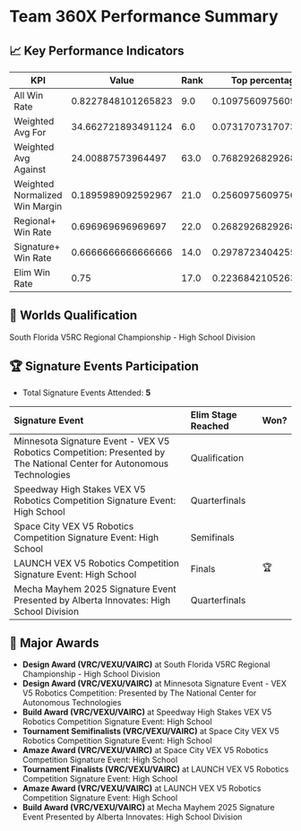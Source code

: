 # Team 360X Performance Summary

## 📈 Key Performance Indicators
| KPI | Value | Rank | Top percentage |
| --- | ----- | ---- | ----- |
| All Win Rate | 0.8227848101265823 | 9.0 | 0.10975609756097561 |
| Weighted Avg For | 34.662721893491124 | 6.0 | 0.07317073170731707 |
| Weighted Avg Against | 24.00887573964497 | 63.0 | 0.7682926829268293 |
| Weighted Normalized Win Margin | 0.1895989092592967 | 21.0 | 0.25609756097560976 |
| Regional+ Win Rate | 0.696969696969697 | 22.0 | 0.2682926829268293 |
| Signature+ Win Rate | 0.6666666666666666 | 14.0 | 0.2978723404255319 |
| Elim Win Rate | 0.75 | 17.0 | 0.2236842105263158 |


## 🎯 Worlds Qualification
South Florida V5RC Regional Championship - High School Division

## 🏆 Signature Events Participation
- Total Signature Events Attended: **5**

| Signature Event | Elim Stage Reached | Won? |
|:----------------|:-------------------|:----|
| Minnesota Signature Event - VEX V5 Robotics Competition: Presented by The National Center for Autonomous Technologies | Qualification |  |
| Speedway High Stakes VEX V5 Robotics Competition Signature Event: High School | Quarterfinals |  |
| Space City VEX V5 Robotics Competition Signature Event: High School | Semifinals |  |
| LAUNCH VEX V5 Robotics Competition Signature Event: High School | Finals | 🏆 |
| Mecha Mayhem 2025 Signature Event Presented by Alberta Innovates: High School Division | Quarterfinals |  |


## 🥇 Major Awards
- **Design Award (VRC/VEXU/VAIRC)** at South Florida V5RC Regional Championship - High School Division
- **Design Award (VRC/VEXU/VAIRC)** at Minnesota Signature Event - VEX V5 Robotics Competition: Presented by The National Center for Autonomous Technologies
- **Build Award (VRC/VEXU/VAIRC)** at Speedway High Stakes VEX V5 Robotics Competition Signature Event: High School
- **Tournament Semifinalists (VRC/VEXU/VAIRC)** at Space City VEX V5 Robotics Competition Signature Event: High School
- **Amaze Award (VRC/VEXU/VAIRC)** at Space City VEX V5 Robotics Competition Signature Event: High School
- **Tournament Finalists (VRC/VEXU/VAIRC)** at LAUNCH VEX V5 Robotics Competition Signature Event: High School
- **Amaze Award (VRC/VEXU/VAIRC)** at LAUNCH VEX V5 Robotics Competition Signature Event: High School
- **Build Award (VRC/VEXU/VAIRC)** at Mecha Mayhem 2025 Signature Event Presented by Alberta Innovates: High School Division

